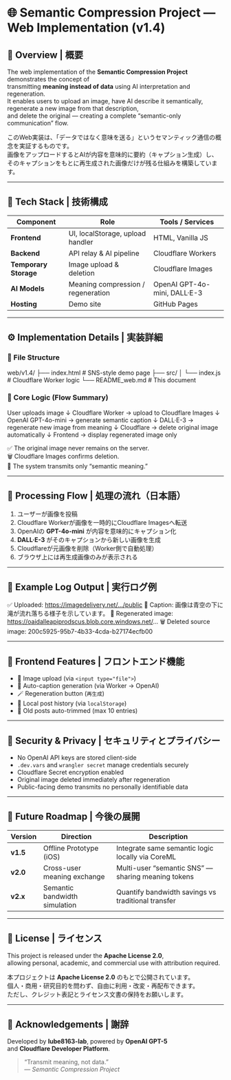 # 🌐 Semantic Compression Project — Web Implementation (v1.4)

## 🧭 Overview | 概要

The web implementation of the **Semantic Compression Project** demonstrates the concept of  
transmitting **meaning instead of data** using AI interpretation and regeneration.  
It enables users to upload an image, have AI describe it semantically, regenerate a new image from that description,  
and delete the original — creating a complete “semantic-only communication” flow.

このWeb実装は、「データではなく意味を送る」というセマンティック通信の概念を実証するものです。  
画像をアップロードするとAIが内容を意味的に要約（キャプション生成）し、  
そのキャプションをもとに再生成された画像だけが残る仕組みを構築しています。

---

## 🧩 Tech Stack | 技術構成

| Component | Role | Tools / Services |
|------------|------|------------------|
| **Frontend** | UI, localStorage, upload handler | HTML, Vanilla JS |
| **Backend** | API relay & AI pipeline | Cloudflare Workers |
| **Temporary Storage** | Image upload & deletion | Cloudflare Images |
| **AI Models** | Meaning compression / regeneration | OpenAI GPT-4o-mini, DALL·E-3 |
| **Hosting** | Demo site | GitHub Pages |

---

## ⚙️ Implementation Details | 実装詳細

### 📁 File Structure

web/v1.4/
├── index.html # SNS-style demo page
├── src/
│ └── index.js # Cloudflare Worker logic
└── README_web.md # This document

### 🧠 Core Logic (Flow Summary)

User uploads image
↓
Cloudflare Worker → upload to Cloudflare Images
↓
OpenAI GPT-4o-mini → generate semantic caption
↓
DALL·E-3 → regenerate new image from meaning
↓
Cloudflare → delete original image automatically
↓
Frontend → display regenerated image only

✅ The original image never remains on the server.  
🗑️ Cloudflare Images confirms deletion.  
🌱 The system transmits only “semantic meaning.”

---

## 🧠 Processing Flow | 処理の流れ（日本語）

1. ユーザーが画像を投稿  
2. Cloudflare Workerが画像を一時的にCloudflare Imagesへ転送  
3. OpenAIの **GPT-4o-mini** が内容を意味的にキャプション化  
4. **DALL·E-3** がそのキャプションから新しい画像を生成  
5. Cloudflareが元画像を削除（Worker側で自動処理）  
6. ブラウザ上には再生成画像のみが表示される  

---

## 🧠 Example Log Output | 実行ログ例

✅ Uploaded: https://imagedelivery.net/.../public
🧠 Caption: 画像は青空の下に滝が流れ落ちる様子を示しています。
🎨 Regenerated image: https://oaidalleapiprodscus.blob.core.windows.net/...
🗑️ Deleted source image: 200c5925-95b7-4b33-4cda-b27174ecfb00

---

## 🧱 Frontend Features | フロントエンド機能

- 📸 Image upload (via `<input type="file">`)
- 🤖 Auto-caption generation (via Worker → OpenAI)
- 🪄 Regeneration button (`再生成`)
- 💾 Local post history (via `localStorage`)
- 🧹 Old posts auto-trimmed (max 10 entries)

---

## 🔐 Security & Privacy | セキュリティとプライバシー

- No OpenAI API keys are stored client-side  
- `.dev.vars` and `wrangler secret` manage credentials securely  
- Cloudflare Secret encryption enabled  
- Original image deleted immediately after regeneration  
- Public-facing demo transmits no personally identifiable data

---

## 🚀 Future Roadmap | 今後の展開

| Version | Direction | Description |
|----------|------------|-------------|
| **v1.5** | Offline Prototype (iOS) | Integrate same semantic logic locally via CoreML |
| **v2.0** | Cross-user meaning exchange | Multi-user “semantic SNS” — sharing meaning tokens |
| **v2.x** | Semantic bandwidth simulation | Quantify bandwidth savings vs traditional transfer |

---

## 📜 License | ライセンス

This project is released under the **Apache License 2.0**,  
allowing personal, academic, and commercial use with attribution required.

本プロジェクトは **Apache License 2.0** のもとで公開されています。  
個人・商用・研究目的を問わず、自由に利用・改変・再配布できます。  
ただし、クレジット表記とライセンス文書の保持をお願いします。

---

## 💬 Acknowledgements | 謝辞

Developed by **lube8163-lab**, powered by **OpenAI GPT-5**  
and **Cloudflare Developer Platform**.

> “Transmit meaning, not data.”  
> — *Semantic Compression Project*
